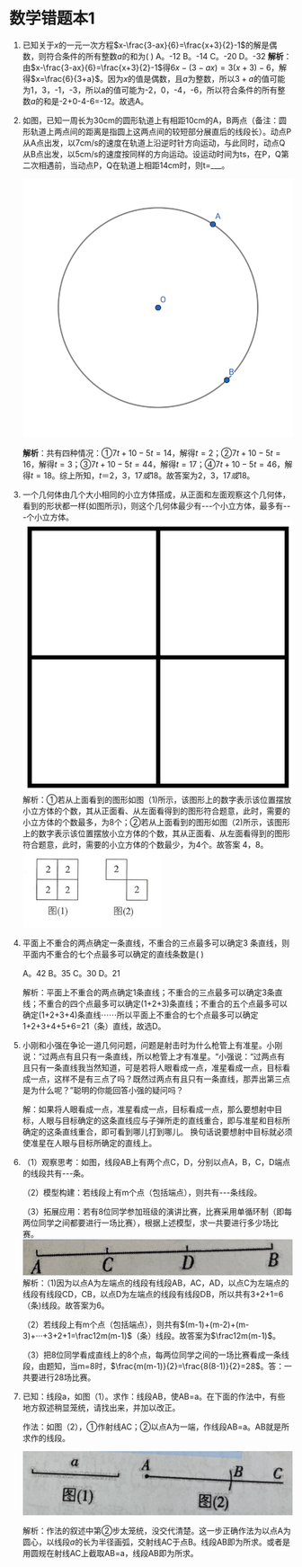 # 数学错题本1

1. 已知关于$x$的一元一次方程$x-\frac{3-ax}{6}=\frac{x+3}{2}-1$的解是偶数，则符合条件的所有整数$a$的和为(   )
   A。-12    B。-14    C。-20    D。-32
   **解析**：由$x-\frac{3-ax}{6}=\frac{x+3}{2}-1$得$6x-(3-ax)=3(x+3)-6$，解得$x=\frac{6}{3+a}$。因为$x$的值是偶数，且$a$为整数，所以$3+a$的值可能为1，3，-1，-3，所以a的值可能为-2，0，-4，-6，所以符合条件的所有整数$a$的和是-2+0-4-6=-12。故选A。

2. 如图，已知一周长为30cm的圆形轨道上有相距10cm的A，B两点（备注：圆形轨道上两点间的距离是指圆上这两点间的较短部分展直后的线段长）。动点P从A点出发，以7cm/s的速度在轨道上沿逆时针方向运动，与此同时，动点Q从B点出发，以5cm/s的速度按同样的方向运动。设运动时间为ts，在P，Q第二次相遇前，当动点P，Q在轨道上相距14cm时，则t=___。

   ![image-20250120111333724](img/image1.png)

   **解析**：共有四种情况：①$7t+10-5t=14$，解得$t=2$；②$7t+10-5t=16$，解得$t=3$；③$7t+10-5t=44$，解得$t=17$；④$7t+10-5t=46$，解得$t=18$。综上所知，$t＝2，3，17或18$。故答案为$2，3，17或18$。

3. 一个几何体由几个大小相同的小立方体搭成，从正面和左面观察这个几何体，看到的形状都一样(如图所示)，则这个几何体最少有---个小立方体，最多有---个小立方体。
   ![img](img/image2.jpg)
   解析：①若从上面看到的图形如图（1)所示，该图形上的数字表示该位置摆放小立方体的个数，其从正面看、从左面看得到的图形符合题意，此时，需要的小立方体的个数最多，为8个；②若从上面看到的图形如图（2)所示，该图形上的数字表示该位置摆放小立方体的个数，其从正面看、从左面看得到的图形符合题意，此时，需要的小立方体的个数最少，为4个。故答案 4，8。
   ![image-20250120150352126](img/image3.png)

4. 平面上不重合的两点确定一条直线，不重合的三点最多可以确定3 条直线，则平面内不重合的七个点最多可以确定的直线条数是(   )

   A。42    B。35    C。30    D。21

   解析：平面上不重合的两点确定1条直线；不重合的三点最多可以确定3条直线；不重合的四个点最多可以确定(1+2+3)条直线；不重合的五个点最多可以确定(1+2+3+4)条直线⋯⋯所以平面上不重合的七个点最多可以确定1+2+3+4+5+6=21（条）直线，故选D。

5. 小刚和小强在争论一道几何问题，问题是射击时为什么枪管上有准星。小刚说：“过两点有且只有一条直线，所以枪管上才有准星。“小强说：“过两点有且只有一条直线我当然知道，可是若将人眼看成一点，准星看成一点，目标看成一点，这样不是有三点了吗？既然过两点有且只有一条直线，那弄出第三点是为什么呢？”聪明的你能回答小强的疑问吗？

   解：如果将人眼看成一点，准星看成一点，目标看成一点，那么要想射中目标，人眼与目标确定的这条直线应与子弹所走的直线重合，即与准星和目标所确定的这条直线重合，即可看到哪儿打到哪儿。
   换句话说要想射中目标就必须使准星在人眼与目标所确定的直线上。

6. （1）观察思考：如图，线段AB上有两个点C，D，分别以点A，B，C，D端点的线段共有---条。

   （2）模型构建：若线段上有m个点（包括端点），则共有---条线段。

   （3）拓展应用：若有8位同学参加班级的演讲比赛，比赛采用单循环制（即每两位同学之间都要进行一场比赛），根据上述模型，求一共要进行多少场比赛。
   ![image-20250120154543138](img/image4.png)
   解析：（1)因为以点A为左端点的线段有线段AB，AC，AD，以点C为左端点的线段有线段CD，CB，以点D为左端点的线段有线段DB，所以共有3+2+1=6（条)线段。故答案为6。

   （2）若线段上有m个点（包括端点），则共有$(m-1)+(m-2)+(m-3)+···+3+2+1=\frac12m(m-1)$（条）线段。故答案为$\frac12m(m-1)$。

   （3）把8位同学看成直线上的8个点，每两位同学之间的一场比赛看成一条线段，由题知，当m=8时，$\frac{m(m-1)}{2}=\frac{8(8-1)}{2}=28$。答：一共要进行28场比赛。

7. 已知：线段a，如图（1）。求作：线段AB，使AB=a。在下面的作法中，有些地方叙述稍显笼统，请找出来，并加以改正。

   作法：如图（2），①作射线AC；②以点A为一端，作线段AB=a。AB就是所求作的线段。

   ![image-20250120155343064](img/image5.png)

   解析：作法的叙述中第②步太笼统，没交代清楚。这一步正确作法为以点A为圆心，以线段$a$的长为半径画弧，交射线AC于点B。线段AB即为所求。或者是用圆规在射线AC上截取AB=a，线段AB即为所求。